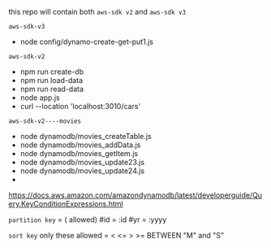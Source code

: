 this repo will contain both `aws-sdk v2`  and  `aws-sdk v3`

`aws-sdk-v3`
- node config/dynamo-create-get-put1.js


`aws-sdk-v2`
- npm run create-db
- npm run load-data
- npm run read-data
- node app.js
- curl --location 'localhost:3010/cars'


`aws-sdk-v2----movies`
- node dynamodb/movies_createTable.js 
- node dynamodb/movies_addData.js
- node dynamodb/movies_getItem.js
- node dynamodb/movies_update23.js
- node dynamodb/movies_update24.js
- 

<!-- --------------------------------------------------------------------------------------- -->

https://docs.aws.amazon.com/amazondynamodb/latest/developerguide/Query.KeyConditionExpressions.html

`partition key`  = (<only isEqualTo> allowed)
#id = :id
#yr = :yyyy


`sort key`      only these <six operators> allowed
= < <= > >= 
BETWEEN "M" and "S"         <!-- all movies with titles between M & S are returned -->
